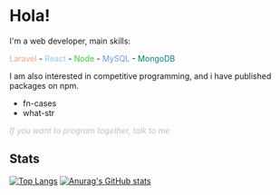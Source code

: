 # Hola!

I'm a web developer, main skills:

<span style="color: lightsalmon;">Laravel</span> - <span style="color: lightskyblue;">React</span> - <span style="color: limegreen;">Node</span> - <span style="color: cornflowerblue;">MySQL</span> - <span style="color: teal;">MongoDB</span>

I am also interested in competitive programming, and i have published packages on npm.
<ul>
 <li>fn-cases</li>
 <li>what-str</li>
</ul>

<p style="color: silver;"><em>If you want to program together, talk to me</em></p>

## Stats

[![Top Langs](https://github-readme-stats.vercel.app/api/top-langs/?username=NicRiv&layout=compact&theme=solarized-light)](https://github.com/NicRiv/github-readme-stats)
[![Anurag's GitHub stats](https://github-readme-stats.vercel.app/api?username=NicRiv&theme=solarized-light)](https://github.com/NicRiv/github-readme-stats)
